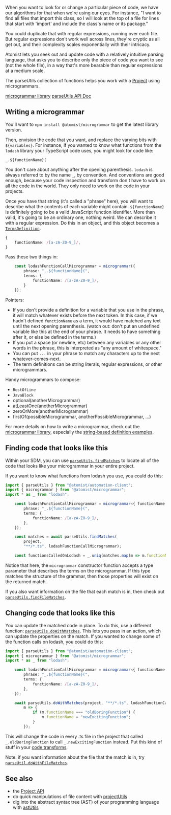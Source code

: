 When you want to look for or change a particular piece of code,
we have our algorithms for that when we're using our eyes.
For instance, "I want to find all files that import this class, so
I will look at the top of a file for lines that start with 'import' and
include the class's name or its package."

You could duplicate that with regular expressions, running over each file.
But regular expressions don't work well across lines, they're cryptic as all get out,
and their complexity scales exponentially with their intricacy.

Atomist lets you seek out and update code with a relatively intuitive parsing
language, that asks you to describe only the piece of code you want to see (not
the whole file), in a way that's more bearable than regular expressions at a medium scale.

The parseUtils collection of functions helps you work with a [Project](project.md) using microgrammars.

[microgrammar library](https://github.com/atomist/microgrammar)
[parseUtils API Doc](https://atomist.github.io/automation-client/modules/_lib_project_util_parseutils_.html)

## Writing a microgrammar

You'll want to `npm install @atomist/microgrammar` to get the latest library version.

Then, envision the code that you want, and replace the varying bits with `${variables}`.
For instance, if you wanted to know what functions from the `lodash` library your
TypeScript code uses, you might look for code like:

`_.${functionName}(`

You don't care about anything after the opening parenthesis. `lodash` is always referred to by the name `_`, by convention. And conventions are good enough, because your code inspection and transform don't have to work on all the code in the world. They only need to work on the code in your projects.

Once you have that string (it's called a "phrase" here), you will want to describe what
the contents of each variable might contain. `${functionName}` is definitely going to be a valid JavaScript function identifier. More than valid, it's going to be an ordinary one, nothing weird. We can describe it with a regular expression. Do this in an object, and this object becomes a [`TermsDefinition`][apidoc-termsdefinition].

```typescript
{
    functionName: /[a-zA-Z0-9_]/,
}
```

Pass these two things in:

```typescript
    const lodashFunctionCallMicrogrammar = microgrammar({
        phrase: "_.${functionName}(",
        terms: {
            functionName: /[a-zA-Z0-9_]/,
        }
    });
```

Pointers:

   * If you don't provide a definition for a variable that you use in the phrase, it will match whatever exists before the next token. In this case, if we hadn't defined `functionName` as a term, it would have matched any text until the next opening parenthesis. (watch out: don't put an undefined variable like this at the end of your phrase. It needs to have something after it, or else be defined in the terms.)
   * If you put a space (or newline, etc) between any variables or any other words in the phrase, this is interpreted as "any amount of whitespace."
   * You can put `...` in your phrase to match any characters up to the next whatever-comes-next.
   * The term definitions can be string literals, regular expressions, or other microgrammars.

Handy microgrammars to compose:

   * `RestOfLine`
   * `JavaBlock`
   * optional(anotherMicrogrammar)
   * atLeastOne(anotherMicrogrammar)
   * zeroOrMore(anotherMicrogrammar)
   * firstOf(possibleMicrogrammar, anotherPossibleMicrogrammar, ...)

For more details on how to write a microgrammar, check out the [microgrammar library](https://github.com/atomist/microgrammar), especially the [string-based definition examples](https://github.com/atomist/microgrammar/blob/master/docs/stringDefs.md).

## Finding code that looks like this

Within your SDM, you can use [`parseUtils.findMatches`][apidoc-findmatches] to locate all of the
code that looks like your microgrammar in your entire project.

If you want to know what functions from lodash you use, you could do this:

```typescript
import { parseUtils } from "@atomist/automation-client";
import { microgrammar } from "@atomist/microgrammar";
import * as _ from "lodash";

    const lodashFunctionCallMicrogrammar = microgrammar<{ functionName: string }>({
        phrase: "_.${functionName}(",
        terms: {
            functionName: /[a-zA-Z0-9_]/,
        },
    });

    const matches = await parseUtils.findMatches(
        project,
        "**/*.ts", lodashFunctionCallMicrogrammar);

    const functionsCalledOnLodash = _.uniq(matches.map(m => m.functionName));
```

Notice that here, the `microgrammar` constructor function accepts a type parameter
that describes the terms on the microgrammar. If this type matches the structure of
the grammar, then those properties will exist on the returned match.

If you also want information on the file that each match is in, then check out
[`parseUtils.findFileMatches`][apidoc-findfilematches].

[apidoc-findfilematches]: https://atomist.github.io/automation-client/modules/_lib_project_util_parseutils_.html#findfilematches (API Doc for findFileMatches)
[apidoc-findmatches]: https://atomist.github.io/automation-client/modules/_lib_project_util_parseutils_.html#findmatches (API Doc for findMatches)
[apidoc-termsdefinition]: https://atomist.github.io/microgrammar/modules/_lib_grammar_.html#termsdefinition (API Doc for TermsDefinition)

## Changing code that looks like this

You can update the matched code in place. To do this, use a different function:
[`parseUtils.doWithMatches`][apidoc-dowithmatches]. This lets you pass in an action,
which can update the properties on the match. If you wanted to change some of the function calls on lodash, you could do this:

```typescript
import { parseUtils } from "@atomist/automation-client";
import { microgrammar } from "@atomist/microgrammar";
import * as _ from "lodash";

    const lodashFunctionCallMicrogrammar = microgrammar<{ functionName: string }>({
        phrase: "_.${functionName}(",
        terms: {
            functionName: /[a-zA-Z0-9_]/,
        },
    });

    await parseUtils.doWithMatches(project, "**/*.ts", lodashFunctionCallMicrogrammar,
        m => {
            if (m.functionName === "oldBoringFunction") {
                m.functionName = "newExcitingFunction";
            }
        });
```

This will change the code in every .ts file in the project that called `_.oldBoringFunction` to call `_.newExcitingFunction` instead. Put this kind of stuff in
your [code transforms](transform.md).

Note: if you want information about the file that the match is in, try [`parseUtil.doWithFileMatches`][apidoc-dowithfilematches].

[apidoc-dowithfilematches]: https://atomist.github.io/automation-client/modules/_lib_project_util_parseutils_.html#dowithfilematches (API Doc for doWithFileMatches)
[apidoc-dowithmatches]: https://atomist.github.io/automation-client/modules/_lib_project_util_parseutils_.html#dowithmatches (API doc for doWithMatches)

## See also

* the [Project API](project.md)
* do quick manipulations of file content with [projectUtils](projectutils.md)
* dig into the abstract syntax tree (AST) of your programming language with [astUtils](astutils.md)

